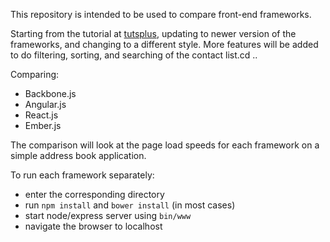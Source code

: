 This repository is intended to be used to compare front-end frameworks. 

Starting from the tutorial at [tutsplus](https://code.tutsplus.com/courses/comparing-front-end-frameworks),
updating to newer version of the frameworks, and changing to a different style. More features will be added
to do filtering, sorting, and searching of the contact list.cd ..

Comparing:
- Backbone.js
- Angular.js
- React.js
- Ember.js

The comparison will look at the page load speeds for each framework on a simple address book application.

To run each framework separately:
- enter the corresponding directory
- run `npm install` and `bower install` (in most cases)
- start node/express server using `bin/www`
- navigate the browser to localhost